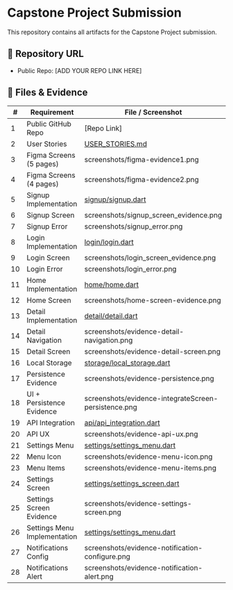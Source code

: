 # Capstone Project Submission

This repository contains all artifacts for the Capstone Project submission.

## 📌 Repository URL
- Public Repo: [ADD YOUR REPO LINK HERE]

## 📂 Files & Evidence

| #  | Requirement | File / Screenshot |
|----|-------------|------------------|
| 1  | Public GitHub Repo | [Repo Link] |
| 2  | User Stories | [USER_STORIES.md](USER_STORIES.md) |
| 3  | Figma Screens (5 pages) | screenshots/figma-evidence1.png |
| 4  | Figma Screens (4 pages) | screenshots/figma-evidence2.png |
| 5  | Signup Implementation | [signup/signup.dart](signup/signup.dart) |
| 6  | Signup Screen | screenshots/signup_screen_evidence.png |
| 7  | Signup Error | screenshots/signup_error.png |
| 8  | Login Implementation | [login/login.dart](login/login.dart) |
| 9  | Login Screen | screenshots/login_screen_evidence.png |
| 10 | Login Error | screenshots/login_error.png |
| 11 | Home Implementation | [home/home.dart](home/home.dart) |
| 12 | Home Screen | screenshots/home-screen-evidence.png |
| 13 | Detail Implementation | [detail/detail.dart](detail/detail.dart) |
| 14 | Detail Navigation | screenshots/evidence-detail-navigation.png |
| 15 | Detail Screen | screenshots/evidence-detail-screen.png |
| 16 | Local Storage | [storage/local_storage.dart](storage/local_storage.dart) |
| 17 | Persistence Evidence | screenshots/evidence-persistence.png |
| 18 | UI + Persistence Evidence | screenshots/evidence-integrateScreen-persistence.png |
| 19 | API Integration | [api/api_integration.dart](api/api_integration.dart) |
| 20 | API UX | screenshots/evidence-api-ux.png |
| 21 | Settings Menu | [settings/settings_menu.dart](settings/settings_menu.dart) |
| 22 | Menu Icon | screenshots/evidence-menu-icon.png |
| 23 | Menu Items | screenshots/evidence-menu-items.png |
| 24 | Settings Screen | [settings/settings_screen.dart](settings/settings_screen.dart) |
| 25 | Settings Screen Evidence | screenshots/evidence-settings-screen.png |
| 26 | Settings Menu Implementation | [settings/settings_menu.dart](settings/settings_menu.dart) |
| 27 | Notifications Config | screenshots/evidence-notification-configure.png |
| 28 | Notifications Alert | screenshots/evidence-notification-alert.png |
